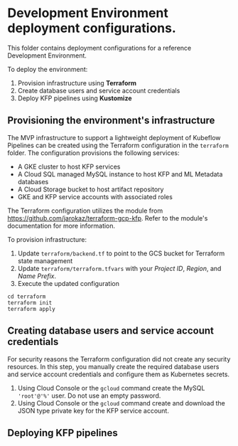 # Development Environment deployment configurations.

This folder contains deployment configurations for a reference Development Environment.

To deploy the environment:
1. Provision infrastructure using **Terraform**
1. Create database users and service account credentials
2. Deploy KFP pipelines using **Kustomize**

## Provisioning the environment's infrastructure

The MVP infrastructure to support a lightweight deployment of Kubeflow Pipelines can be created using the Terraform configuration in the `terraform` folder. The configuration provisions the following services:
- A GKE cluster to host KFP services
- A Cloud SQL managed MySQL instance to host KFP and ML Metadata databases
- A Cloud Storage bucket to host artifact repository
- GKE and KFP service accounts with associated roles

The Terraform configuration utilizes the module from
https://github.com/jarokaz/terraform-gcp-kfp.
Refer to the module's documentation for more information.

To provision infrastructure:

1. Update `terraform/backend.tf` to point to the GCS bucket for Terraform state management
2. Update `terraform/terraform.tfvars` with your *Project ID*, *Region*, and *Name Prefix*. 
3. Execute the updated configuration
```
cd terraform
terraform init
terraform apply
```

## Creating database users and service account credentials
For security reasons the Terraform configuration did not create any security resources. In this step, you manually create the required database users and service account credentials and configure them as Kubernetes secrets.

1. Using Cloud Console or the `gcloud` command create the MySQL `'root'@'%'` user. Do not use an empty password.
1. Using Cloud Console or the `gcloud` command create and download the JSON type private key for the KFP service account.

## Deploying KFP pipelines


